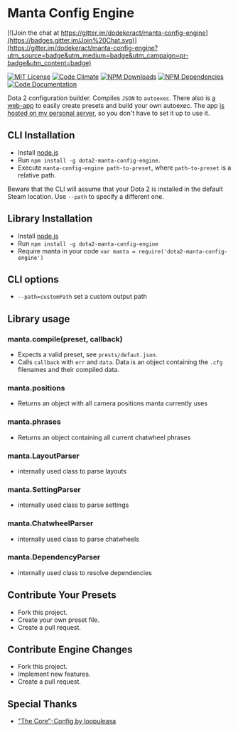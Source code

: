 # Manta Config Engine

[![Join the chat at https://gitter.im/dodekeract/manta-config-engine](https://badges.gitter.im/Join%20Chat.svg)](https://gitter.im/dodekeract/manta-config-engine?utm_source=badge&utm_medium=badge&utm_campaign=pr-badge&utm_content=badge)

[![MIT License](https://img.shields.io/badge/license-MIT-blue.svg)](http://opensource.org/licenses/MIT)
[![Code Climate](https://codeclimate.com/github/dodekeract/manta-config-engine/badges/gpa.svg)](https://codeclimate.com/github/dodekeract/manta-config-engine)
[![NPM Downloads](https://img.shields.io/npm/dm/dota2-manta-config-engine.svg)](https://npmjs.com/package/dota2-manta-config-engine)
[![NPM Dependencies](https://david-dm.org/dodekeract/manta-config-engine.png)](https://david-dm.org/dodekeract/manta-config-engine)
[![Code Documentation](https://inch-ci.org/github/dodekeract/manta-config-engine.svg)](https://inch-ci.org/github/dodekeract/manta-config-engine)

Dota 2 configuration builder. Compiles `JSON` to `autoexec`. There also is [a web-app](https://github.com/dodekeract/manta-config-engine-app) to easily create presets and build your own autoexec. The app [is hosted on my personal server](https://manta.dodekeract.report), so you don't have to set it up to use it.

## CLI Installation
- Install [node.js](https://nodejs.org)
- Run `npm install -g dota2-manta-config-engine`.
- Execute `manta-config-engine path-to-preset`, where `path-to-preset` is a relative path.

Beware that the CLI will assume that your Dota 2 is installed in the default Steam location. Use `--path` to specify a different one.

## Library Installation
- Install [node.js](https://nodejs.org)
- Run `npm install -g dota2-manta-config-engine`
- Require manta in your code `var manta = require('dota2-manta-config-engine')`

## CLI options
- `--path=customPath` set a custom output path

## Library usage

### manta.compile(preset, callback)
- Expects a valid preset, see `prests/defaut.json`.
- Calls `callback` with `err` and `data`. Data is an object containing the `.cfg` filenames and their compiled data.

### manta.positions
- Returns an object with all camera positions manta currently uses

### manta.phrases
- Returns an object containing all current chatwheel phrases

### manta.LayoutParser
- internally used class to parse layouts

### manta.SettingParser
- internally used class to parse settings

### manta.ChatwheelParser
- internally used class to parse chatwheels

### manta.DependencyParser
- internally used class to resolve dependencies

## Contribute Your Presets
- Fork this project.
- Create your own preset file.
- Create a pull request.

## Contribute Engine Changes
- Fork this project.
- Implement new features.
- Create a pull request.

## Special Thanks
- ["The Core"-Config by loopuleasa](https://github.com/loopuleasa/dota2-thecore-config-engine)
